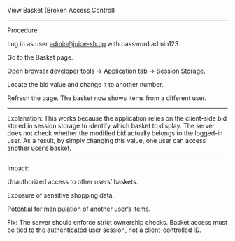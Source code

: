 View Basket (Broken Access Control)
***********
Procedure:

Log in as user admin@juice-sh.op with password admin123.

Go to the Basket page.

Open browser developer tools → Application tab → Session Storage.

Locate the bid value and change it to another number.

Refresh the page. The basket now shows items from a different user.

************
Explanation:
This works because the application relies on the client-side bid stored in session storage to identify which basket to display. The server does not check whether the modified bid actually belongs to the logged-in user. As a result, by simply changing this value, one user can access another user’s basket.

**********
Impact:

Unauthorized access to other users’ baskets.

Exposure of sensitive shopping data.

Potential for manipulation of another user’s items.

Fix:
The server should enforce strict ownership checks. Basket access must be tied to the authenticated user session, not a client-controlled ID.